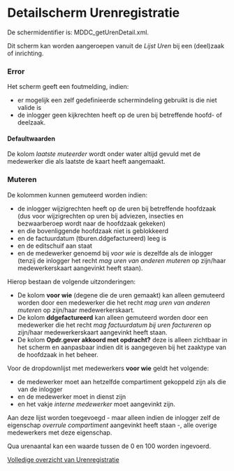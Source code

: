 # Detailscherm Urenregistratie

De schermidentifier is: MDDC_getUrenDetail.xml.

Dit scherm kan worden aangeroepen vanuit de _Lijst Uren_ bij een (deel)zaak of inrichting.

### Error

Het scherm geeft een foutmelding, indien:

- er mogelijk een zelf gedefinieerde schermindeling gebruikt is die niet valide is
- de inlogger geen kijkrechten heeft op de uren bij betreffende hoofd- of deelzaak.

#### Defaultwaarden

De kolom _laatste muteerder_ wordt onder water altijd gevuld met de medewerker die als laatste de kaart heeft aangemaakt.

### Muteren

De kolommen kunnen gemuteerd worden indien:

- de inlogger wijzigrechten heeft op de uren bij betreffende hoofdzaak (dus voor wijzigrechten op uren bij adviezen, insecties en bezwaarberoep wordt naar de hoofdzaak gekeken)
- en die bovenliggende hoofdzaak niet is geblokkeerd
- en de factuurdatum (tburen.ddgefactureerd) leeg is
- en de editschuif aan staat
- en de medewerker genoemd bij _voor wie_ is dezelfde als de inlogger (tenzij de inlogger het recht _mag uren van anderen muteren_ op zijn/haar medewerkerskaart aangevinkt heeft staan).

Hierop bestaan de volgende uitzonderingen:

- De kolom **voor wie** (degene die de uren gemaakt) kan alleen gemuteerd worden door een medewerker die het recht _mag uren van anderen muteren_ op zijn/haar medewerkerskaart.
- De kolom **ddgefactureerd** kan alleen gemuteerd worden door een medewerker die het recht _mag factuurdatum bij uren factureren_ op zijn/haar medewerkerskaart aangevinkt heeft staan.
- De kolom **Opdr.gever akkoord met opdracht?** deze is alleen zichtbaar in het scherm en aanpasbaar indien dit is aangegeven bij het zaaktype van de hoofdzaak in het beheer.

Voor de dropdownlijst met medewerkers **voor wie** geldt het volgende:

- de medewerker moet aan hetzelfde compartiment gekoppeld zijn als die van de inlogger
- en de medewerker moet in dienst zijn
- en het vakje _interne medewerker_ moet aangevinkt zijn.

Aan deze lijst worden toegevoegd - maar alleen indien de inlogger zelf de eigenschap _overrule compartiment_ aangevinkt heeft staan -, alle overige medewerkers met deze eigenschap.

Qua urenaantal kan een waarde tussen de 0 en 100 worden ingevoerd.

[Volledige overzicht van Urenregistratie](urenregistratie/README.md)
